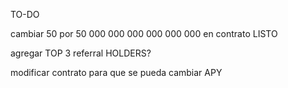 TO-DO

cambiar 50 por 50 000 000 000 000 000 000 en contrato LISTO

agregar TOP 3 referral HOLDERS?

modificar contrato para que se pueda cambiar APY



